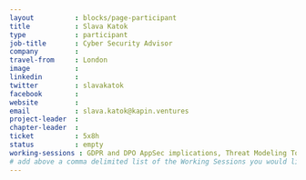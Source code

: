 ```yaml
---
layout          : blocks/page-participant
title           : Slava Katok
type            : participant
job-title       : Cyber Security Advisor
company         :
travel-from     : London
image           :
linkedin        :
twitter         : slavakatok
facebook        :
website         :
email           : slava.katok@kapin.ventures
project-leader  :
chapter-leader  :
ticket          : 5x8h
status          : empty
working-sessions : GDPR and DPO AppSec implications, Threat Modeling Tools, Threat Modeling Diagramming Techniques, Threat Modeling Where do I Start?, Hands on Threat Modeling Juice Shop (Architecture), Hands on Threat Modeling Juice Shop (Deployment & Operations), Hands on Threat Modeling Juice Shop (New Features), Hands on Threat Modeling Juice Shop (Purchase workflow), Hands on Threat Modeling Juice Shop (Attacking 1), Threat Modeling Scaling and Security Champions, Threat Modeling Templates, Threat Modeling Cheat Sheet & Lightweight Threat Modeling (Part I),Threat Modeling Cheat Sheet & Lightweight Threat Modeling (Part II), Hands on Threat Modeling Juice Shop (Attacking 2), Threat Modeling by Feature and Layer, Threat Modeling Cloud Migrations, Threat Modeling IoT Devices, Hands on Threat Modeling Juice Shop (Fixing)
# add above a comma delimited list of the Working Sessions you would like to attend (use the session's title)
---
```


<!-- put more details about participant here -->
